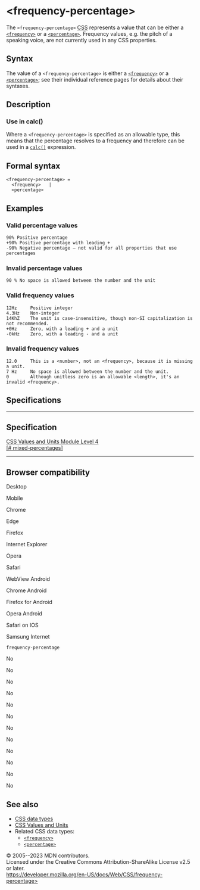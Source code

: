 \<frequency-percentage\>
========================

The `<frequency-percentage>`
[CSS](https://developer.mozilla.org/en-US/docs/Web/CSS) [](css_types.md) represents a value that can be either a
[`<frequency>`](frequency.md) or a [`<percentage>`](percentage.md). Frequency
values, e.g. the pitch of a speaking voice, are not currently used in
any CSS properties.

Syntax
------

The value of a `<frequency-percentage>` is either a
[`<frequency>`](frequency.md) or a [`<percentage>`](percentage.md); see their
individual reference pages for details about their syntaxes.

Description
-----------

### Use in calc()

Where a `<frequency-percentage>` is specified as an allowable type, this
means that the percentage resolves to a frequency and therefore can be
used in a [`calc()`](calc.md) expression.

Formal syntax
-------------

```
<frequency-percentage> = 
  <frequency>   |
  <percentage>  
```

Examples
--------

### Valid percentage values

```
90% Positive percentage
+90% Positive percentage with leading +
-90% Negative percentage — not valid for all properties that use percentages
```

### Invalid percentage values

```
90 % No space is allowed between the number and the unit
```

### Valid frequency values

```
12Hz     Positive integer
4.3Hz    Non-integer
14KhZ    The unit is case-insensitive, though non-SI capitalization is not recommended.
+0Hz     Zero, with a leading + and a unit
-0kHz    Zero, with a leading - and a unit
```

### Invalid frequency values

```
12.0     This is a <number>, not an <frequency>, because it is missing a unit.
7 Hz     No space is allowed between the number and the unit.
0        Although unitless zero is an allowable <length>, it's an invalid <frequency>.
```

Specifications
--------------

  -------------------------------------------------------------------------------------

Specification
  -------------------------------------------------------------------------------------

  [CSS Values and Units Module Level 4\
  [\#
  mixed-percentages]](https://drafts.csswg.org/css-values/#mixed-percentages)

  -------------------------------------------------------------------------------------

Browser compatibility
---------------------

Desktop

Mobile

Chrome

Edge

Firefox

Internet Explorer

Opera

Safari

WebView Android

Chrome Android

Firefox for Android

Opera Android

Safari on IOS

Samsung Internet

`frequency-percentage`

No

No

No

No

No

No

No

No

No

No

No

No

See also
--------

- [CSS data types](css_types.md)
- [CSS Values and Units](css_values_and_units.md)
- Related CSS data types:
  - [`<frequency>`](frequency.md)
  - [`<percentage>`](percentage.md)

© 2005--2023 MDN contributors.\
Licensed under the Creative Commons Attribution-ShareAlike License v2.5
or later.\
https://developer.mozilla.org/en-US/docs/Web/CSS/frequency-percentage>
